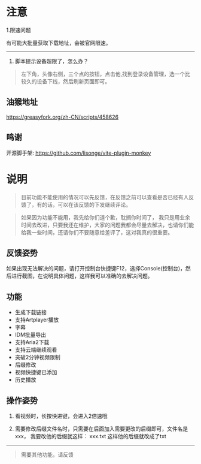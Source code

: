 # 注意

1.限速问题

有可能大批量获取下载地址，会被官网限速。

---

1. 脚本提示设备超限了，怎么办？

> 左下角，头像右侧，三个点的按钮，点击他,找到登录设备管理，选一个比较久的设备下线，然后刷新页面即可。



## 油猴地址
https://greasyfork.org/zh-CN/scripts/458626

## 鸣谢
开源脚手架: https://github.com/lisonge/vite-plugin-monkey


# 说明
> 目前功能不能使用的情况可以先反馈，在反馈之前可以查看是否已经有人反馈了，有的话，可以在该反馈的下发继续评论。

> 如果因为功能不能用，我先给你们道个歉，耽搁你时间了， 我只是用业余时间去改进，只要我还在维护，大家的问题我都会尽量去解决，也请你们能给我一些时间，还请你们不要随意给差评了，这对我真的很重要。

## 反馈姿势
如果出现无法解决的问题，请打开控制台快捷键F12，选择Console(控制台)，然后进行截图，在说明具体问题，这样我可以准确的去解决问题。


## 功能
- 生成下载链接
- 支持Artplayer播放
- 字幕
- IDM批量导出
- 支持Aria2下载
- 支持云端继续观看
- 突破2分钟视频限制
- 后缀修改
- 视频快捷键已添加
- 历史播放


## 操作姿势

1. 看视频时，长按快进键，会进入2倍速哦

2. 需要修改后缀文件名时，只需要在后面加入需要更改的后缀即可，文件名是 xxx， 我要改他的后缀就这样： xxx.txt  这样他的后缀就改成了txt

---
> 需要其他功能，请反馈